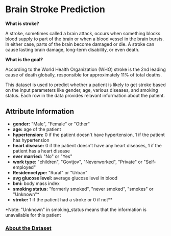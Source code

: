 # Brain Stroke Prediction

**What is stroke?**

A stroke, sometimes called a brain attack, occurs when something blocks blood supply to part of the brain or when a blood vessel in the brain bursts. In either case, parts of the brain become damaged or die. A stroke can cause lasting brain damage, long-term disability, or even death.

**What is the goal?**

According to the World Health Organization (WHO) stroke is the 2nd leading cause of death globally, responsible for approximately 11% of total deaths.

This dataset is used to predict whether a patient is likely to get stroke based on the input parameters like gender, age, various diseases, and smoking status. Each row in the data provides relavant information about the patient.

## Attribute Information

- **gender:** "Male", "Female" or "Other"
- **age:** age of the patient
- **hypertension:** 0 if the patient doesn't have hypertension, 1 if the patient has hypertension
- **heart disease:** 0 if the patient doesn't have any heart diseases, 1 if the patient has a heart disease 
- **ever married:** "No" or "Yes"
- **work type:** "children", "Govtjov", "Neverworked", "Private" or "Self-employed"
- **Residencetype:** "Rural" or "Urban"
- **avg glucose level:** average glucose level in blood
- **bmi:** body mass index
- **smoking status:** "formerly smoked", "never smoked", "smokes" or "Unknown"*
- **stroke:** 1 if the patient had a stroke or 0 if not**

*Note: "Unknown" in smoking_status means that the information is unavailable for this patient

### [About the Dataset](https://www.kaggle.com/datasets/zzettrkalpakbal/full-filled-brain-stroke-dataset)